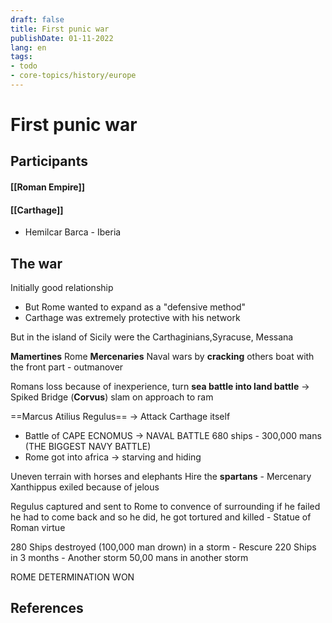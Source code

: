 ```yaml
---
draft: false
title: First punic war
publishDate: 01-11-2022
lang: en
tags:
- todo
- core-topics/history/europe
---
```


# First punic war

## Participants
#### [[Roman Empire]]

#### [[Carthage]]
  - Hemilcar Barca  - Iberia

## The war
Initially good relationship 

- But Rome wanted to expand as a "defensive method" 
- Carthage was extremely protective with his network

But in the island of Sicily were the Carthaginians,Syracuse, Messana

**Mamertines** Rome **Mercenaries** 
Naval wars by **cracking** others boat with the front part - outmanover 

Romans loss because of inexperience, turn **sea battle into land battle** 
-> Spiked Bridge (**Corvus**) slam on approach to ram

==Marcus Atilius Regulus== -> Attack Carthage itself  <!--SR:!2022-11-05,1,230-->

- Battle of CAPE ECNOMUS -> NAVAL BATTLE 680 ships - 300,000 mans (THE BIGGEST NAVY BATTLE)
- Rome got into africa -> starving and hiding

Uneven terrain with horses and elephants 
Hire the **spartans** - Mercenary Xanthippus  exiled because of jelous

Regulus captured and sent to Rome to convence of surrounding if he failed he had to come back and so he did, he got tortured and killed - Statue of Roman virtue 

280 Ships destroyed (100,000 man drown) in a storm - Rescure
220 Ships in 3 months - Another storm
50,00 mans in another storm

ROME DETERMINATION WON

## References
